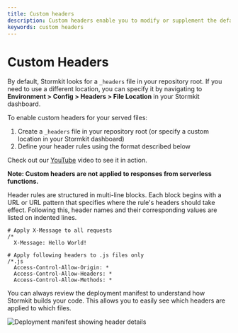 ```yaml
---
title: Custom headers
description: Custom headers enable you to modify or supplement the default HTTP headers provided by Stormkit when a client requests your site.
keywords: custom headers
---
```


# Custom Headers

By default, Stormkit looks for a `_headers` file in your repository root. If you need to use a different location, you can specify it by navigating to **Environment > Config > Headers > File Location** in your Stormkit dashboard.

To enable custom headers for your served files:

1. Create a `_headers` file in your repository root (or specify a custom location in your Stormkit dashboard)
2. Define your header rules using the format described below

Check out our [YouTube](https://www.youtube.com/watch?v=0-JE_MoXP68) video to see it in action.

**Note: Custom headers are not applied to responses from serverless functions.**

Header rules are structured in multi-line blocks. Each block begins with a URL or URL pattern that specifies where the rule's headers should take effect. Following this, header names and their corresponding values are listed on indented lines.

```
# Apply X-Message to all requests
/*
  X-Message: Hello World!

# Apply following headers to .js files only
/*.js
  Access-Control-Allow-Origin: *
  Access-Control-Allow-Headers: *
  Access-Control-Allow-Methods: *
```

You can always review the deployment manifest to understand how Stormkit builds your code. This allows you to easily see which headers are applied to which files.

<div class="img-wrapper">
    <img src="/assets/blog/manifest.gif" alt="Deployment manifest showing header details" />
</div>
